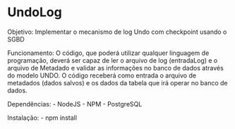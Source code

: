 # UndoLog

Objetivo: 
    Implementar o mecanismo de log Undo com checkpoint usando o SGBD

Funcionamento: 
    O código, que poderá utilizar qualquer linguagem de programação, deverá ser capaz de ler o arquivo de log (entradaLog)
e o arquivo de Metadado e validar as informações no banco de dados através do modelo UNDO. 
    O código receberá como entrada o arquivo de metadados (dados salvos) e os dados da tabela que irá operar no banco de dados. 

Dependências:
    - NodeJS
    - NPM
    - PostgreSQL

Instalação:
    - npm install